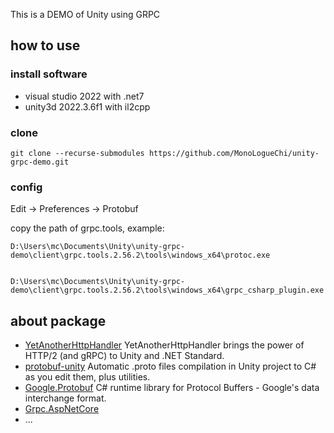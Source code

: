 This is a DEMO of Unity using GRPC

## how to use

### install software

- visual studio 2022 with .net7
- unity3d 2022.3.6f1 with il2cpp

### clone

```
git clone --recurse-submodules https://github.com/MonoLogueChi/unity-grpc-demo.git
```

### config

Edit -> Preferences -> Protobuf

copy the path of grpc.tools, example:

```
D:\Users\mc\Documents\Unity\unity-grpc-demo\client\grpc.tools.2.56.2\tools\windows_x64\protoc.exe


D:\Users\mc\Documents\Unity\unity-grpc-demo\client\grpc.tools.2.56.2\tools\windows_x64\grpc_csharp_plugin.exe
```

## about package

- [YetAnotherHttpHandler](https://github.com/Cysharp/YetAnotherHttpHandler) YetAnotherHttpHandler brings the power of HTTP/2 (and gRPC) to Unity and .NET Standard.
- [protobuf-unity](https://github.com/5argon/protobuf-unity) Automatic .proto files compilation in Unity project to C# as you edit them, plus utilities.
- [Google.Protobuf](https://www.nuget.org/packages/Google.Protobuf/) C# runtime library for Protocol Buffers - Google's data interchange format.
- [Grpc.AspNetCore](https://www.nuget.org/packages/Grpc.AspNetCore/)
- ...
